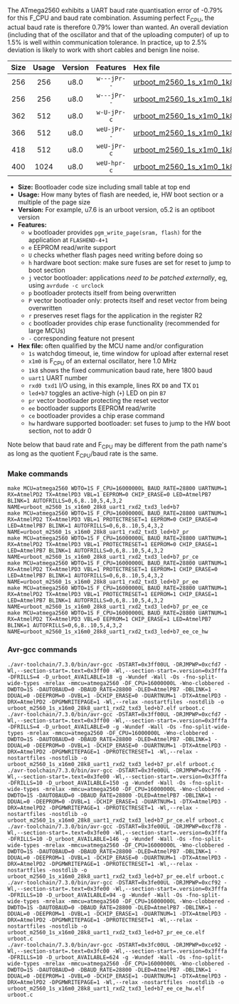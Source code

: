 The ATmega2560 exhibits a UART baud rate quantisation error of -0.79% for this F_CPU and baud rate combination. Assuming perfect F<sub>CPU</sub>, the actual baud rate is therefore 0.79% lower than wanted. An overall deviation (including that of the oscillator and that of the uploading computer) of up to 1.5% is well within communication tolerance. In practice, up to 2.5% deviation is likely to work with short cables and benign line noise.

|Size|Usage|Version|Features|Hex file|
|:-:|:-:|:-:|:-:|:--|
|256|256|u8.0|`w---jPr--`|[urboot_m2560_1s_x1m0_1k8_uart1_rxd2_txd3_led+b7.hex](https://raw.githubusercontent.com/stefanrueger/urboot.hex/main/boards/mega-r3/atmega2560/watchdog_1_s/external_oscillator_x/%2B1m000000_hz/%2B%2B%2B1k8_baud/uart1_rxd2_txd3/led%2Bb7/urboot_m2560_1s_x1m0_1k8_uart1_rxd2_txd3_led%2Bb7.hex)|
|256|256|u8.0|`w---jPr--`|[urboot_m2560_1s_x1m0_1k8_uart1_rxd2_txd3_led+b7_pr.hex](https://raw.githubusercontent.com/stefanrueger/urboot.hex/main/boards/mega-r3/atmega2560/watchdog_1_s/external_oscillator_x/%2B1m000000_hz/%2B%2B%2B1k8_baud/uart1_rxd2_txd3/led%2Bb7/urboot_m2560_1s_x1m0_1k8_uart1_rxd2_txd3_led%2Bb7_pr.hex)|
|362|512|u8.0|`w-U-jPr-c`|[urboot_m2560_1s_x1m0_1k8_uart1_rxd2_txd3_led+b7_pr_ce.hex](https://raw.githubusercontent.com/stefanrueger/urboot.hex/main/boards/mega-r3/atmega2560/watchdog_1_s/external_oscillator_x/%2B1m000000_hz/%2B%2B%2B1k8_baud/uart1_rxd2_txd3/led%2Bb7/urboot_m2560_1s_x1m0_1k8_uart1_rxd2_txd3_led%2Bb7_pr_ce.hex)|
|366|512|u8.0|`weU-jPr--`|[urboot_m2560_1s_x1m0_1k8_uart1_rxd2_txd3_led+b7_pr_ee.hex](https://raw.githubusercontent.com/stefanrueger/urboot.hex/main/boards/mega-r3/atmega2560/watchdog_1_s/external_oscillator_x/%2B1m000000_hz/%2B%2B%2B1k8_baud/uart1_rxd2_txd3/led%2Bb7/urboot_m2560_1s_x1m0_1k8_uart1_rxd2_txd3_led%2Bb7_pr_ee.hex)|
|418|512|u8.0|`weU-jPr-c`|[urboot_m2560_1s_x1m0_1k8_uart1_rxd2_txd3_led+b7_pr_ee_ce.hex](https://raw.githubusercontent.com/stefanrueger/urboot.hex/main/boards/mega-r3/atmega2560/watchdog_1_s/external_oscillator_x/%2B1m000000_hz/%2B%2B%2B1k8_baud/uart1_rxd2_txd3/led%2Bb7/urboot_m2560_1s_x1m0_1k8_uart1_rxd2_txd3_led%2Bb7_pr_ee_ce.hex)|
|400|1024|u8.0|`weU-hpr-c`|[urboot_m2560_1s_x1m0_1k8_uart1_rxd2_txd3_led+b7_ee_ce_hw.hex](https://raw.githubusercontent.com/stefanrueger/urboot.hex/main/boards/mega-r3/atmega2560/watchdog_1_s/external_oscillator_x/%2B1m000000_hz/%2B%2B%2B1k8_baud/uart1_rxd2_txd3/led%2Bb7/urboot_m2560_1s_x1m0_1k8_uart1_rxd2_txd3_led%2Bb7_ee_ce_hw.hex)|

- **Size:** Bootloader code size including small table at top end
- **Usage:** How many bytes of flash are needed, ie, HW boot section or a multiple of the page size
- **Version:** For example, u7.6 is an urboot version, o5.2 is an optiboot version
- **Features:**
  + `w` bootloader provides `pgm_write_page(sram, flash)` for the application at `FLASHEND-4+1`
  + `e` EEPROM read/write support
  + `U` checks whether flash pages need writing before doing so
  + `h` hardware boot section: make sure fuses are set for reset to jump to boot section
  + `j` vector bootloader: applications *need to be patched externally*, eg, using `avrdude -c urclock`
  + `p` bootloader protects itself from being overwritten
  + `P` vector bootloader only: protects itself and reset vector from being overwritten
  + `r` preserves reset flags for the application in the register R2
  + `c` bootloader provides chip erase functionality (recommended for large MCUs)
  + `-` corresponding feature not present
- **Hex file:** often qualified by the MCU name and/or configuration
  + `1s` watchdog timeout, ie, time window for upload after external reset
  + `x1m0` is F<sub>CPU</sub> of an external oscillator, here 1.0 MHz
  + `1k8` shows the fixed communication baud rate, here 1800 baud
  + `uart1` UART number
  + `rxd0 txd1` I/O using, in this example, lines RX `D0` and TX `D1`
  + `led+b7` toggles an active-high (`+`) LED on pin `B7`
  + `pr` vector bootloader protecting the reset vector
  + `ee` bootloader supports EEPROM read/write
  + `ce` bootloader provides a chip erase command
  + `hw` hardware supported bootloader: set fuses to jump to the HW boot section, not to addr 0


Note below that baud rate and F<sub>CPU</sub> may be different from the path name's as long as the quotient F<sub>CPU</sub>/baud rate is the same.

### Make commands
```
make MCU=atmega2560 WDTO=1S F_CPU=16000000L BAUD_RATE=28800 UARTNUM=1 RX=AtmelPD2 TX=AtmelPD3 VBL=1 EEPROM=0 CHIP_ERASE=0 LED=AtmelPB7 BLINK=1 AUTOFRILLS=0,6,8..10,5,4,3,2 NAME=urboot_m2560_1s_x16m0_28k8_uart1_rxd2_txd3_led+b7
make MCU=atmega2560 WDTO=1S F_CPU=16000000L BAUD_RATE=28800 UARTNUM=1 RX=AtmelPD2 TX=AtmelPD3 VBL=1 PROTECTRESET=1 EEPROM=0 CHIP_ERASE=0 LED=AtmelPB7 BLINK=1 AUTOFRILLS=0,6,8..10,5,4,3,2 NAME=urboot_m2560_1s_x16m0_28k8_uart1_rxd2_txd3_led+b7_pr
make MCU=atmega2560 WDTO=1S F_CPU=16000000L BAUD_RATE=28800 UARTNUM=1 RX=AtmelPD2 TX=AtmelPD3 VBL=1 PROTECTRESET=1 EEPROM=0 CHIP_ERASE=1 LED=AtmelPB7 BLINK=1 AUTOFRILLS=0,6,8..10,5,4,3,2 NAME=urboot_m2560_1s_x16m0_28k8_uart1_rxd2_txd3_led+b7_pr_ce
make MCU=atmega2560 WDTO=1S F_CPU=16000000L BAUD_RATE=28800 UARTNUM=1 RX=AtmelPD2 TX=AtmelPD3 VBL=1 PROTECTRESET=1 EEPROM=1 CHIP_ERASE=0 LED=AtmelPB7 BLINK=1 AUTOFRILLS=0,6,8..10,5,4,3,2 NAME=urboot_m2560_1s_x16m0_28k8_uart1_rxd2_txd3_led+b7_pr_ee
make MCU=atmega2560 WDTO=1S F_CPU=16000000L BAUD_RATE=28800 UARTNUM=1 RX=AtmelPD2 TX=AtmelPD3 VBL=1 PROTECTRESET=1 EEPROM=1 CHIP_ERASE=1 LED=AtmelPB7 BLINK=1 AUTOFRILLS=0,6,8..10,5,4,3,2 NAME=urboot_m2560_1s_x16m0_28k8_uart1_rxd2_txd3_led+b7_pr_ee_ce
make MCU=atmega2560 WDTO=1S F_CPU=16000000L BAUD_RATE=28800 UARTNUM=1 RX=AtmelPD2 TX=AtmelPD3 VBL=0 EEPROM=1 CHIP_ERASE=1 LED=AtmelPB7 BLINK=1 AUTOFRILLS=0,6,8..10,5,4,3,2 NAME=urboot_m2560_1s_x16m0_28k8_uart1_rxd2_txd3_led+b7_ee_ce_hw
```

### Avr-gcc commands
```
./avr-toolchain/7.3.0/bin/avr-gcc -DSTART=0x3ff00UL -DRJMPWP=0xcfd7 -Wl,--section-start=.text=0x3ff00 -Wl,--section-start=.version=0x3fffa -DFRILLS=4 -D_urboot_AVAILABLE=18 -g -Wundef -Wall -Os -fno-split-wide-types -mrelax -mmcu=atmega2560 -DF_CPU=16000000L -Wno-clobbered -DWDTO=1S -DAUTOBAUD=0 -DBAUD_RATE=28800 -DLED=AtmelPB7 -DBLINK=1 -DDUAL=0 -DEEPROM=0 -DVBL=1 -DCHIP_ERASE=0 -DUARTNUM=1 -DTX=AtmelPD3 -DRX=AtmelPD2 -DPGMWRITEPAGE=1 -Wl,--relax -nostartfiles -nostdlib -o urboot_m2560_1s_x16m0_28k8_uart1_rxd2_txd3_led+b7.elf urboot.c
./avr-toolchain/7.3.0/bin/avr-gcc -DSTART=0x3ff00UL -DRJMPWP=0xcfd7 -Wl,--section-start=.text=0x3ff00 -Wl,--section-start=.version=0x3fffa -DFRILLS=4 -D_urboot_AVAILABLE=0 -g -Wundef -Wall -Os -fno-split-wide-types -mrelax -mmcu=atmega2560 -DF_CPU=16000000L -Wno-clobbered -DWDTO=1S -DAUTOBAUD=0 -DBAUD_RATE=28800 -DLED=AtmelPB7 -DBLINK=1 -DDUAL=0 -DEEPROM=0 -DVBL=1 -DCHIP_ERASE=0 -DUARTNUM=1 -DTX=AtmelPD3 -DRX=AtmelPD2 -DPGMWRITEPAGE=1 -DPROTECTRESET=1 -Wl,--relax -nostartfiles -nostdlib -o urboot_m2560_1s_x16m0_28k8_uart1_rxd2_txd3_led+b7_pr.elf urboot.c
./avr-toolchain/7.3.0/bin/avr-gcc -DSTART=0x3fe00UL -DRJMPWP=0xcf76 -Wl,--section-start=.text=0x3fe00 -Wl,--section-start=.version=0x3fffa -DFRILLS=10 -D_urboot_AVAILABLE=150 -g -Wundef -Wall -Os -fno-split-wide-types -mrelax -mmcu=atmega2560 -DF_CPU=16000000L -Wno-clobbered -DWDTO=1S -DAUTOBAUD=0 -DBAUD_RATE=28800 -DLED=AtmelPB7 -DBLINK=1 -DDUAL=0 -DEEPROM=0 -DVBL=1 -DCHIP_ERASE=1 -DUARTNUM=1 -DTX=AtmelPD3 -DRX=AtmelPD2 -DPGMWRITEPAGE=1 -DPROTECTRESET=1 -Wl,--relax -nostartfiles -nostdlib -o urboot_m2560_1s_x16m0_28k8_uart1_rxd2_txd3_led+b7_pr_ce.elf urboot.c
./avr-toolchain/7.3.0/bin/avr-gcc -DSTART=0x3fe00UL -DRJMPWP=0xcf78 -Wl,--section-start=.text=0x3fe00 -Wl,--section-start=.version=0x3fffa -DFRILLS=10 -D_urboot_AVAILABLE=146 -g -Wundef -Wall -Os -fno-split-wide-types -mrelax -mmcu=atmega2560 -DF_CPU=16000000L -Wno-clobbered -DWDTO=1S -DAUTOBAUD=0 -DBAUD_RATE=28800 -DLED=AtmelPB7 -DBLINK=1 -DDUAL=0 -DEEPROM=1 -DVBL=1 -DCHIP_ERASE=0 -DUARTNUM=1 -DTX=AtmelPD3 -DRX=AtmelPD2 -DPGMWRITEPAGE=1 -DPROTECTRESET=1 -Wl,--relax -nostartfiles -nostdlib -o urboot_m2560_1s_x16m0_28k8_uart1_rxd2_txd3_led+b7_pr_ee.elf urboot.c
./avr-toolchain/7.3.0/bin/avr-gcc -DSTART=0x3fe00UL -DRJMPWP=0xcf92 -Wl,--section-start=.text=0x3fe00 -Wl,--section-start=.version=0x3fffa -DFRILLS=10 -D_urboot_AVAILABLE=94 -g -Wundef -Wall -Os -fno-split-wide-types -mrelax -mmcu=atmega2560 -DF_CPU=16000000L -Wno-clobbered -DWDTO=1S -DAUTOBAUD=0 -DBAUD_RATE=28800 -DLED=AtmelPB7 -DBLINK=1 -DDUAL=0 -DEEPROM=1 -DVBL=1 -DCHIP_ERASE=1 -DUARTNUM=1 -DTX=AtmelPD3 -DRX=AtmelPD2 -DPGMWRITEPAGE=1 -DPROTECTRESET=1 -Wl,--relax -nostartfiles -nostdlib -o urboot_m2560_1s_x16m0_28k8_uart1_rxd2_txd3_led+b7_pr_ee_ce.elf urboot.c
./avr-toolchain/7.3.0/bin/avr-gcc -DSTART=0x3fc00UL -DRJMPWP=0xce92 -Wl,--section-start=.text=0x3fc00 -Wl,--section-start=.version=0x3fffa -DFRILLS=10 -D_urboot_AVAILABLE=624 -g -Wundef -Wall -Os -fno-split-wide-types -mrelax -mmcu=atmega2560 -DF_CPU=16000000L -Wno-clobbered -DWDTO=1S -DAUTOBAUD=0 -DBAUD_RATE=28800 -DLED=AtmelPB7 -DBLINK=1 -DDUAL=0 -DEEPROM=1 -DVBL=0 -DCHIP_ERASE=1 -DUARTNUM=1 -DTX=AtmelPD3 -DRX=AtmelPD2 -DPGMWRITEPAGE=1 -Wl,--relax -nostartfiles -nostdlib -o urboot_m2560_1s_x16m0_28k8_uart1_rxd2_txd3_led+b7_ee_ce_hw.elf urboot.c
```

